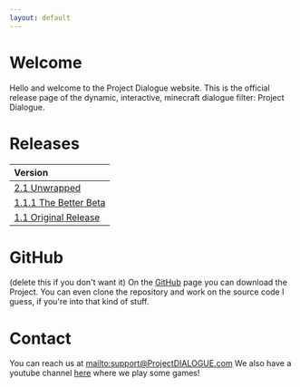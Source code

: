 ```yaml
---
layout: default
---
```


# Welcome

Hello and welcome to the Project Dialogue website. This is the official release page of the dynamic, interactive, minecraft dialogue filter: Project Dialogue.

# Releases

| Version                                                               |
|:----------------------------------------------------------------------|
| [2.1 Unwrapped](https://www.youtube.com/watch?v=sdfSycxT5qQ)          |
| [1.1.1 The Better Beta](https://www.youtube.com/watch?v=_iLG_y-qlvA) | 
| [1.1 Original Release](https://www.youtube.com/watch?v=iPUwtyZglQI)  |

# GitHub
(delete this if you don't want it)
On the [GitHub](https://github.com/Superkebabbie/projectDIALOGUE) page you can download the Project. You can even clone the repository and work on the source code I guess, if you're into that kind of stuff.

# Contact
You can reach us at [mailto:support@ProjectDIALOGUE.com](support@ProjectDIALOGUE.com)
We also have a youtube channel [here](https://www.youtube.com/channel/UCzQBwCtRHjYcLKBMd0ADXUg) where we play some games!